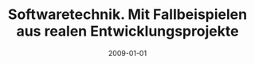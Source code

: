 ---
abstract: ''
authors:
- Thomas Grechenig
- Mario Bernhart
- Roland Breiteneder
- Karin Kappel
date: '2009-01-01'
featured: false
links:
- name: Publik
  url: https://publik.tuwien.ac.at/showentry.php?ID=183631&lang=2
publication_types:
- '5'
publishDate: '2009-01-01'
title: Softwaretechnik. Mit Fallbeispielen aus realen Entwicklungsprojekte
url_pdf: ''
---